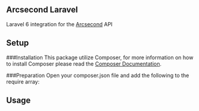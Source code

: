 ## Arcsecond Laravel

Laravel 6 integration for the [Arcsecond](https://www.arcsecond.io/) API

## Setup

###Installation
This package utilize Composer, for more information on how to install Composer please read the [Composer Documentation](https://getcomposer.org/doc/00-intro.md).

###Preparation
Open your composer.json file and add the following to the require array:




## Usage




